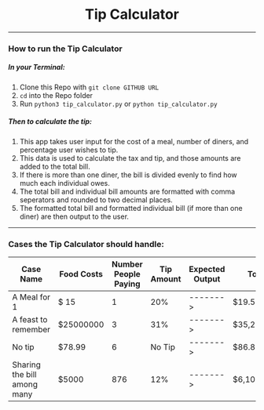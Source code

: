 # <div align="center">Tip Calculator</div>

---

### How to run the Tip Calculator

##### In your Terminal:

1. Clone this Repo with `git clone GITHUB URL`
2. `cd` into the Repo folder
3. Run `python3 tip_calculator.py` or `python tip_calculator.py`

##### Then to calculate the tip:
1. This app takes user input for the cost of a meal, number of diners, and percentage user wishes to tip.
2. This data is used to calculate the tax and tip, and those amounts are added to the total bill.
3. If there is more than one diner, the bill is divided evenly to find how much each individual owes.
4. The total bill and individual bill amounts are formatted with comma seperators and rounded to two decimal places.
5. The formatted total bill and formatted individual bill (if more than one diner) are then output to the user.

---

### Cases the Tip Calculator should handle:

| Case Name                   | Food Costs | Number People Paying | Tip Amount | Expected Output | Total Bill     | Each Person Pays |
| --------------------------- | ---------- | -------------------- | ---------- | --------------- | -------------- | ---------------- |
| A Meal for 1                | $ 15       | 1                    | 20%        | ------->        | $19.50         | $19.50           |
| A feast to remember         | $25000000  | 3                    | 31%        | ------->        | $35,250,000.00 | $11,750,000.00   |
| No tip                      | $78.99     | 6                    | No Tip     | ------->        | $86.89         | $14.48           |
| Sharing the bill among many | $5000      | 876                  | 12%        | ------->        | $6,100.00      | $6.96            |
